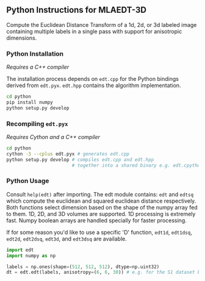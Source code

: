 ## Python Instructions for MLAEDT-3D

Compute the Euclidean Distance Transform of a 1d, 2d, or 3d labeled image containing multiple labels in a single pass with support for anisotropic dimensions.

### Python Installation

*Requires a C++ compiler*

The installation process depends on `edt.cpp` for the Python bindings derived from `edt.pyx`. `edt.hpp` contains the algorithm implementation.

```bash
cd python
pip install numpy
python setup.py develop
```

### Recompiling `edt.pyx`

*Requires Cython and a C++ compiler*

```bash
cd python
cython -3 --cplus edt.pyx # generates edt.cpp
python setup.py develop # compiles edt.cpp and edt.hpp 
                        # together into a shared binary e.g. edt.cpython-36m-x86_64-linux-gnu.so
```

### Python Usage

Consult `help(edt)` after importing. The edt module contains: `edt` and `edtsq` which compute the euclidean and squared euclidean distance respectively. Both functions select dimension based on the shape of the numpy array fed to them. 1D, 2D, and 3D volumes are supported. 1D processing is extremely fast. Numpy boolean arrays are handled specially for faster processing.  

If for some reason you'd like to use a specific 'D' function, `edt1d`, `edt1dsq`, `edt2d`, `edt2dsq`, `edt3d`, and `edt3dsq` are available.  

```python
import edt
import numpy as np

labels = np.ones(shape=(512, 512, 512), dtype=np.uint32)
dt = edt.edt(labels, anisotropy=(6, 6, 30)) # e.g. for the S1 dataset by Kasthuri et al., 2014
```

